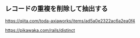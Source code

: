 ## レコードの重複を削除して抽出する

https://qiita.com/toda-axiaworks/items/ad5a0e2322ac6a2ea0f4

https://pikawaka.com/rails/distinct
